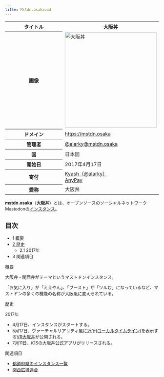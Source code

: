 ```yaml
---
title: Mstdn.osaka.md
---
```

<div class="mw-parser-output">

<table class="wikitable mastowiki-infobox mastowiki-infobox-instance">
<colgroup>
<col style="width: 50%" />
<col style="width: 50%" />
</colgroup>
<tbody>
<tr class="header">
<th>タイトル</th>
<th>大阪丼</th>
</tr>

<tr class="odd">
<th>画像</th>
<td><a href="/%E3%83%95%E3%82%A1%E3%82%A4%E3%83%AB:Osaka.png" class="image" title="大阪丼"><img src="/images/thumb/f/fd/Osaka.png/300px-Osaka.png" srcset="/images/thumb/f/fd/Osaka.png/450px-Osaka.png 1.5x, /images/f/fd/Osaka.png 2x" width="300" height="314" alt="大阪丼" /></a></td>
</tr>
<tr class="even">
<th scope="row">ドメイン</th>
<td><a href="https://mstdn.osaka" class="external free" rel="nofollow">https://mstdn.osaka</a></td>
</tr>
<tr class="odd">
<th scope="row">管理者</th>
<td><a href="https://mstdn.osaka/@alarky" class="external text" rel="nofollow">@alarky@mstdn.osaka</a></td>
</tr>
<tr class="even">
<th scope="row">国</th>
<td>日本国</td>
</tr>
<tr class="odd">
<th scope="row">開始日</th>
<td>2017年4月17日</td>
</tr>
<tr class="even">
<th scope="row">寄付</th>
<td><a href="https://kyash.co/" class="external text" rel="nofollow">Kyash（@alarky）</a><br />
<a href="https://anypay.jp/shops/K1i65osynP" class="external text" rel="nofollow">AnyPay</a></td>
</tr>
<tr class="odd">
<th scope="row">愛称</th>
<td>大阪丼</td>
</tr>
</tbody>
</table>

**mstdn.osaka**（**大阪丼**）とは、オープンソースのソーシャルネットワークMastodonの[インスタンス](/%E3%82%A4%E3%83%B3%E3%82%B9%E3%82%BF%E3%83%B3%E3%82%B9 "インスタンス")。

<div class="toc">

<div class="toctitle" lang="ja" dir="ltr">

## 目次

</div>

-   1
    概要
-   [<span class="tocnumber">2 <span class="toctext">歴史 </span></span>](#.E6.AD.B4.E5.8F.B2)
    -   2.1
        2017年
-   3
    関連項目

</div>

概要

大阪弁・関西弁がテーマというマストドンインスタンス。

「お気に入り」が「ええやん」、「ブースト」が「ツルむ」になっているなど、マストドンの多くの機能の名称が大阪風に変えられている。

歴史

2017年

-   4月17日、インスタンスがスタートする。
-   5月17日、ヴァーチャルリアリティ風に近所([ローカルタイムライン](/%E3%83%AD%E3%83%BC%E3%82%AB%E3%83%AB%E3%82%BF%E3%82%A4%E3%83%A0%E3%83%A9%E3%82%A4%E3%83%B3 "ローカルタイムライン"))を表示する<a href="https://mstdn.osaka/osakadonvr/" class="external text" rel="nofollow">VR大阪丼</a>が公開される。
-   7月11日、iOSの大阪丼公式アプリがリリースされる。

関連項目

-   [都道府県のインスタンス一覧](/%E9%83%BD%E9%81%93%E5%BA%9C%E7%9C%8C%E3%81%AE%E3%82%A4%E3%83%B3%E3%82%B9%E3%82%BF%E3%83%B3%E3%82%B9%E4%B8%80%E8%A6%A7 "都道府県のインスタンス一覧")
-   [関西広域連合](/%E9%96%A2%E8%A5%BF%E5%BA%83%E5%9F%9F%E9%80%A3%E5%90%88 "関西広域連合")

</div>
